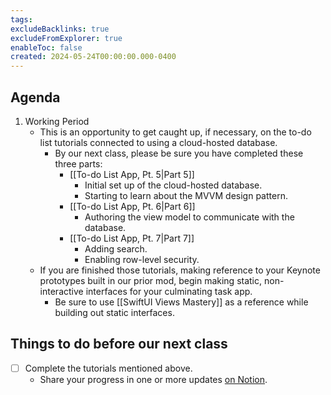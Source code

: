 ```yaml
---
tags:
excludeBacklinks: true
excludeFromExplorer: true
enableToc: false
created: 2024-05-24T00:00:00.000-0400
---
```

## Agenda

1. Working Period
	- This is an opportunity to get caught up, if necessary, on the to-do list tutorials connected to using a cloud-hosted database.
		- By our next class, please be sure you have completed these three parts:
			- [[To-do List App, Pt. 5|Part 5]]
				- Initial set up of the cloud-hosted database.
				- Starting to learn about the MVVM design pattern.
			- [[To-do List App, Pt. 6|Part 6]]
				- Authoring the view model to communicate with the database.
			- [[To-do List App, Pt. 7|Part 7]]
				- Adding search.
				- Enabling row-level security.
	- If you are finished those tutorials, making reference to your Keynote prototypes built in our prior mod, begin making static, non-interactive interfaces for your culminating task app.
		- Be sure to use [[SwiftUI Views Mastery]] as a reference while building out static interfaces.

## Things to do before our next class
- [ ] Complete the tutorials mentioned above.
	- Share your progress in one or more updates [on Notion](https://notion.so).